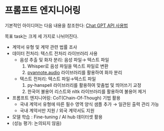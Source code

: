 # 프롬프트 엔지니어링

기본적인 아이디어는 다음 내용을 참조한다: [Chat GPT API 사용법](https://www.notion.so/Chat-GPT-API-1b89c110be4180eb8a40e9e771997692?pvs=21) 

목표 task는 크게 세 가지로 나뉘어진다.

- 계약서 유형 및 계약 관련 법률 조사
- 데이터 전처리: 텍스트 전처리 라이브러리 사용
    - 음성 추출 및 화자 분리: 음성 파일→ 텍스트 파일
        1. Whisper로 음성 파일을 텍스트 파일로 변환
        2. [pyannote.audio](http://pyannote.audio) 라이브러리를 활용하여 화자 분리
    - 텍스트 전처리: 텍스트 파일→텍스트 파일
        1. py-hanspell 라이브러리를 활용하여 맞춤법 및 띄어쓰기 교정
        2. 한국어 불용어 리스트와 nltk 라이브러리를 활용하여 불용어 제거
- 프롬프트 엔지니어링: CoT(Chain-Of-Though) 기법 활용
    - 국내 계약서 유형에 따른 필수 영역 양식 샘플 추가 → 일관된 출력 관리 가능
    - 국내 계약서만 지원 / 외국 계약서도 지원
- 모델 학습 : Fine-tuning / AI hub 데이터셋 활용
- (성능 평가: 논의되지 않음)